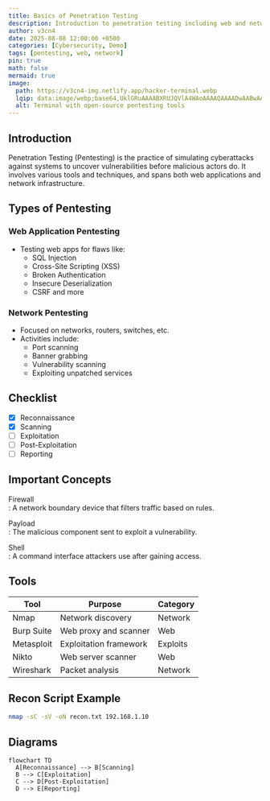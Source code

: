 ```yaml
---
title: Basics of Penetration Testing
description: Introduction to penetration testing including web and network attack vectors, techniques, tools, and examples.
author: v3cn4
date: 2025-08-08 12:00:00 +0500
categories: [Cybersecurity, Demo]
tags: [pentesting, web, network]
pin: true
math: false
mermaid: true
image:
  path: https://v3cn4-img.netlify.app/hacker-terminal.webp
  lqip: data:image/webp;base64,UklGRuAAAABXRUJQVlA4WAoAAAAQAAAADwAABwAAQUxQSCkAAAARL0AqsMwA+U9nuztDZxX8ESuHgAAH6sEJ3U++Wq9aZoFzQmArAG0KwClGoANkxJq2FF9cGEexz+P6YQAAA==
  alt: Terminal with open-source pentesting tools
---
```


## Introduction

Penetration Testing (Pentesting) is the practice of simulating cyberattacks against systems to uncover vulnerabilities before malicious actors do. It involves various tools and techniques, and spans both web applications and network infrastructure.

## Types of Pentesting

### Web Application Pentesting

- Testing web apps for flaws like:
  - SQL Injection
  - Cross-Site Scripting (XSS)
  - Broken Authentication
  - Insecure Deserialization
  - CSRF and more

### Network Pentesting

- Focused on networks, routers, switches, etc.
- Activities include:
  - Port scanning
  - Banner grabbing
  - Vulnerability scanning
  - Exploiting unpatched services

## Checklist

- [x] Reconnaissance
- [x] Scanning
- [ ] Exploitation
- [ ] Post-Exploitation
- [ ] Reporting

## Important Concepts

Firewall  
: A network boundary device that filters traffic based on rules.

Payload  
: The malicious component sent to exploit a vulnerability.

Shell  
: A command interface attackers use after gaining access.

## Tools

| Tool       | Purpose                | Category |
| ---------- | ---------------------- | -------- |
| Nmap       | Network discovery      | Network  |
| Burp Suite | Web proxy and scanner  | Web      |
| Metasploit | Exploitation framework | Exploits |
| Nikto      | Web server scanner     | Web      |
| Wireshark  | Packet analysis        | Network  |

## Recon Script Example

```bash
nmap -sC -sV -oN recon.txt 192.168.1.10
```

## Diagrams

```mermaid
flowchart TD
  A[Reconnaissance] --> B[Scanning]
  B --> C[Exploitation]
  C --> D[Post-Exploitation]
  D --> E[Reporting]
```
